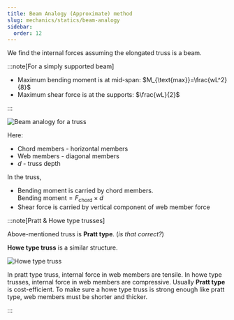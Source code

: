 ```yaml
---
title: Beam Analogy (Approximate) method
slug: mechanics/statics/beam-analogy
sidebar:
  order: 12
---
```


We find the internal forces assuming the elongated truss is a beam.

:::note[For a simply supported beam]

- Maximum bending moment is at mid-span: $M_{\text{max}}=\frac{wL^2}{8}$
- Maximum shear force is at the supports: $\frac{wL}{2}$

:::

![Beam analogy for a truss](/mechanics/beam-analogy.jpg)

Here:

- Chord members - horizontal members
- Web members - diagonal members
- $d$ - truss depth

In the truss,

- Bending moment is carried by chord members.  
  $\text{Bending moment}=F_{\text{chord}}\times d$
- Shear force is carried by vertical component of web member force

:::note[Pratt & Howe type trusses]

Above-mentioned truss is **Pratt type**. (_is that correct?_)

**Howe type truss** is a similar structure.

![Howe type truss](/mechanics/howe-type-truss.jpg)

In pratt type truss, internal force in web members are tensile. In howe type
trusses, internal force in web members are compressive. Usually **Pratt type**
is cost-efficient. To make sure a howe type truss is strong enough like pratt
type, web members must be shorter and thicker.

:::
